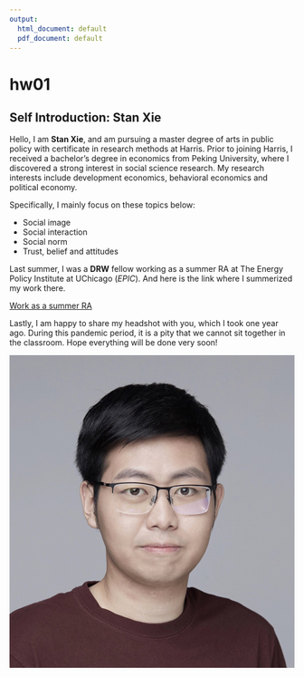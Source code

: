 ```yaml
---
output:
  html_document: default
  pdf_document: default
---
```

# hw01

## Self Introduction: Stan Xie

Hello, I am **Stan Xie**, and am pursuing a master degree of arts in public policy with certificate in research methods at Harris. Prior to joining Harris, I received a bachelor’s degree in economics from Peking University, where I discovered a strong interest in social science research. My research interests include development economics, behavioral economics and political economy. 

Specifically, I mainly focus on these topics below:

* Social image
* Social interaction
* Social norm
* Trust, belief and attitudes

Last summer, I was a **DRW** fellow working as a summer RA at The Energy Policy Institute at UChicago (*EPIC*). And here is the link where I summerized my work there.

[Work as a summer RA](https://epic.uchicago.edu/people/stan-xie/)

Lastly, I am happy to share my headshot with you, which I took one year ago. During this pandemic period, it is a pity that we cannot sit together in the classroom. Hope everything will be done very soon!

![Stan Xie](headshot_stan.jpg)



